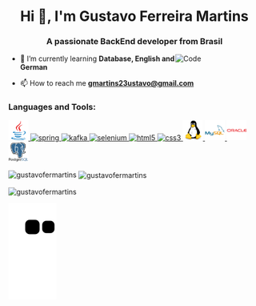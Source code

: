 <h1 align="center">Hi 👋, I'm Gustavo Ferreira Martins</h1>
<h3 align="center">A passionate BackEnd developer from Brasil</h3>

<img align="right" alt="Code" width="170" src="https://gifdb.com/images/high/coding-animated-laptop-flow-stream-ja04010rm5o68zfk.gif">


- 🌱 I’m currently learning **Database, English and German**

- 📫 How to reach me **gmartins23ustavo@gmail.com**

<h3 align="left">Languages and Tools:</h3>
<p align="left"> 
 <a href="https://www.java.com" target="_blank" rel="noreferrer"> <img src="https://raw.githubusercontent.com/devicons/devicon/master/icons/java/java-original.svg" alt="java" width="40" height="40"/> </a> 
 <a href="https://spring.io/" target="_blank" rel="noreferrer"> <img src="https://www.vectorlogo.zone/logos/springio/springio-icon.svg" alt="spring" width="40" height="40"/> </a> 
 <a href="https://kafka.apache.org/" target="_blank" rel="noreferrer"> <img src="https://uploads-ssl.webflow.com/62038ffc9cd2db4558e3c7b7/623b44a1913c46041e39c836_kafka.svg" alt="kafka" width="40" height="40"/> </a>
 <a href="https://www.selenium.dev" target="_blank" rel="noreferrer"> <img src="https://raw.githubusercontent.com/detain/svg-logos/780f25886640cef088af994181646db2f6b1a3f8/svg/selenium-logo.svg" alt="selenium" width="40" height="40"/> </a> 
 <a href="https://www.w3.org/html/" target="_blank" rel="noreferrer"> <img src="https://www.svgrepo.com/show/197982/html.svg" alt="html5" width="40" height="40"/> </a>
 <a href="https://www.w3schools.com/css/" target="_blank" rel="noreferrer"> <img src="https://www.svgrepo.com/show/452185/css-3.svg" alt="css3" width="40" height="40"/> </a> 
 <a href="https://www.linux.org/" target="_blank" rel="noreferrer"> <img src="https://raw.githubusercontent.com/devicons/devicon/master/icons/linux/linux-original.svg" alt="linux" width="40" height="40"/> </a> 
 <a href="https://www.mysql.com/" target="_blank" rel="noreferrer"> <img src="https://raw.githubusercontent.com/devicons/devicon/master/icons/mysql/mysql-original-wordmark.svg" alt="mysql" width="40" height="40"/> </a> 
 <a href="https://www.oracle.com/" target="_blank" rel="noreferrer"> <img src="https://raw.githubusercontent.com/devicons/devicon/master/icons/oracle/oracle-original.svg" alt="oracle" width="40" height="40"/> </a> 
 <a href="https://www.postgresql.org" target="_blank" rel="noreferrer"> <img src="https://raw.githubusercontent.com/devicons/devicon/master/icons/postgresql/postgresql-original-wordmark.svg" alt="postgresql" width="40" height="40"/> </a>
 </p> 
 


<p><img align="left" src="https://github-readme-stats.vercel.app/api/top-langs?username=gustavofermartins&show_icons=true&locale=en&layout=compact&theme=blue-green"" alt="gustavofermartins" /></p>

<p>&nbsp;<img align="center" src="https://github-readme-stats.vercel.app/api?username=gustavofermartins&show_icons=true&locale=en&theme=blue-green"" alt="gustavofermartins" /></p>

<p><img align="center" src="https://github-readme-streak-stats.herokuapp.com/?user=gustavofermartins&theme=blue-green"" alt="gustavofermartins" /></p>



 
  ![Snake animation](https://github.com/GustavoFerMartins/GustavoFerMartins/blob/output/github-contribution-grid-snake.svg)
 
</div>

